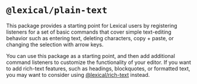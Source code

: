 # `@lexical/plain-text`

This package provides a starting point for Lexical users by registering listeners for a set of basic commands that cover simple text-editing behavior such as entering text, deleting characters, copy + paste, or changing the selection with arrow keys.

You can use this package as a starting point, and then add additional command listeners to customize the functionality of your editor. If you want to add rich-text features, such as headings, blockquotes, or formatted text, you may want to consider using [@lexical/rich-text](https://lexical.dev/docs/packages/lexical-rich-text) instead.
